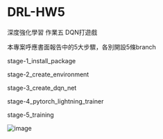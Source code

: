 # DRL-HW5
深度強化學習 作業五 DQN打遊戲

本專案呼應書面報告中的5大步驟，各別開設5條branch

stage-1_install_package

stage-2_create_environment

stage-3_create_dqn_net

stage-4_pytorch_lightning_trainer

stage-5_training

![image](https://user-images.githubusercontent.com/5722978/174465402-f9a7de9d-4e1b-41dc-bc69-6f4d52cd6187.png)


